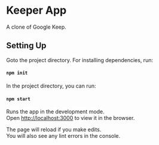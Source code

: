 # Keeper App

A clone of Google Keep. 

## Setting Up

Goto the project directory. For installing dependencies, run: 
#### `npm init`

In the project directory, you can run:

#### `npm start`

Runs the app in the development mode.\
Open [http://localhost:3000](http://localhost:3000) to view it in the browser.

The page will reload if you make edits.\
You will also see any lint errors in the console.


